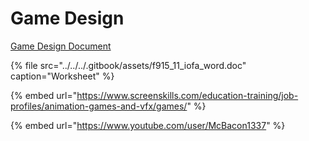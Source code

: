 # Game Design

[Game Design Document](http://db-design.splashdamage.com.s3-eu-west-1.amazonaws.com/the_art_of_dirty_bomb.pdf)

{% file src="../../../.gitbook/assets/f915\_11\_iofa\_word.doc" caption="Worksheet" %}

{% embed url="https://www.screenskills.com/education-training/job-profiles/animation-games-and-vfx/games/" %}

{% embed url="https://www.youtube.com/user/McBacon1337" %}



